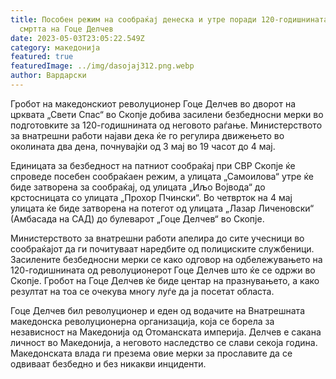 ```yaml
---
title: Пособен режим на сообраќај денеска и утре поради 120-годишнината од
  смртта на Гоце Делчев
date: 2023-05-03T23:05:22.549Z
category: македонија
featured: true
featuredImage: ../img/dasojaj312.png.webp
author: Вардарски
---
```


Гробот на македонскиот револуционер Гоце Делчев во дворот на црквата „Свети Спас“ во Скопје добива засилени безбедносни мерки во подготовките за 120-годишнината од неговото раѓање. Министерството за внатрешни работи најави дека ќе го регулира движењето во околината два дена, почнувајќи од 3 мај во 19 часот до 4 мај.

Единицата за безбедност на патниот сообраќај при СВР Скопје ќе спроведе посебен сообраќаен режим, а улицата „Самоилова“ утре ќе биде затворена за сообраќај, од улицата „Иљо Војвода“ до крстосницата со улицата „Прохор Пчински“. Во четврток на 4 мај улицата ќе биде затворена на потегот од улицата „Лазар Личеновски“ (Амбасада на САД) до булеварот „Гоце Делчев“ во Скопје.

Министерството за внатрешни работи апелира до сите учесници во сообраќајот да ги почитуваат наредбите од полициските службеници. Засилените безбедносни мерки се како одговор на одбележувањето на 120-годишнината од револуционерот Гоце Делчев што ќе се одржи во Скопје. Гробот на Гоце Делчев ќе биде центар на празнувањето, а како резултат на тоа се очекува многу луѓе да ја посетат областа.

Гоце Делчев бил револуционер и еден од водачите на Внатрешната македонска револуционерна организација, која се борела за независност на Македонија од Отоманската империја. Делчев е сакана личност во Македонија, а неговото наследство се слави секоја година. Македонската влада ги презема овие мерки за прославите да се одвиваат безбедно и без никакви инциденти.
